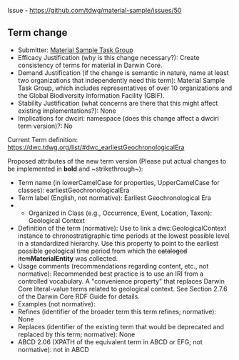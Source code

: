 Issue - https://github.com/tdwg/material-sample/issues/50

## Term change

* Submitter: [Material Sample Task Group](https://www.tdwg.org/community/osr/material-sample/)
* Efficacy Justification (why is this change necessary?): Create consistency of terms for material in Darwin Core.
* Demand Justification (if the change is semantic in nature, name at least two organizations that independently need this term): Material Sample Task Group, which includes representatives of over 10 organizations and the Global Biodiversity Information Facility (GBIF).
* Stability Justification (what concerns are there that this might affect existing implementations?): None
* Implications for dwciri: namespace (does this change affect a dwciri term version)?: No

Current Term definition: https://dwc.tdwg.org/list/#dwc_earliestGeochronologicalEra

Proposed attributes of the new term version (Please put actual changes to be implemented in **bold** and ~strikethrough~):

* Term name (in lowerCamelCase for properties, UpperCamelCase for classes): earliestGeochronologicalEra
* Term label (English, not normative): Earliest Geochronological Era
* * Organized in Class (e.g., Occurrence, Event, Location, Taxon): Geological Context
* Definition of the term (normative): Use to link a dwc:GeologicalContext instance to chronostratigraphic time periods at the lowest possible level in a standardized hierarchy. Use this property to point to the earliest possible geological time period from which the ~~cataloged item~~**MaterialEntity** was collected.
* Usage comments (recommendations regarding content, etc., not normative): Recommended best practice is to use an IRI from a controlled vocabulary. A "convenience property" that replaces Darwin Core literal-value terms related to geological context. See Section 2.7.6 of the Darwin Core RDF Guide for details.
* Examples (not normative): 
* Refines (identifier of the broader term this term refines; normative): None
* Replaces (identifier of the existing term that would be deprecated and replaced by this term; normative): None
* ABCD 2.06 (XPATH of the equivalent term in ABCD or EFG; not normative): not in ABCD
